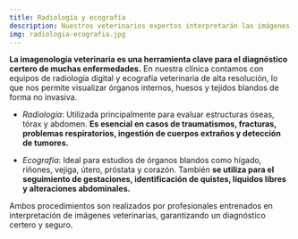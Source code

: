 ```yaml
---
title: Radiología y ecografía
description: Nuestros veterinarios expertos interpretarán las imágenes y proporcionarán un diagnóstico preciso.
img: radiologia-ecografia.jpg
---
```

**La imagenología veterinaria es una herramienta clave para el diagnóstico certero de muchas enfermedades.** En nuestra clínica contamos con equipos de radiología digital y ecografía veterinaria de alta resolución, lo que nos permite visualizar órganos internos, huesos y tejidos blandos de forma no invasiva.

- *Radiología*:
Utilizada principalmente para evaluar estructuras óseas, tórax y abdomen. **Es esencial en casos de traumatismos, fracturas, problemas respiratorios, ingestión de cuerpos extraños y detección de tumores.**

- *Ecografía*:
Ideal para estudios de órganos blandos como hígado, riñones, vejiga, útero, próstata y corazón. También **se utiliza para el seguimiento de gestaciones, identificación de quistes, líquidos libres y alteraciones abdominales.**

Ambos procedimientos son realizados por profesionales entrenados en interpretación de imágenes veterinarias, garantizando un diagnóstico certero y seguro.

